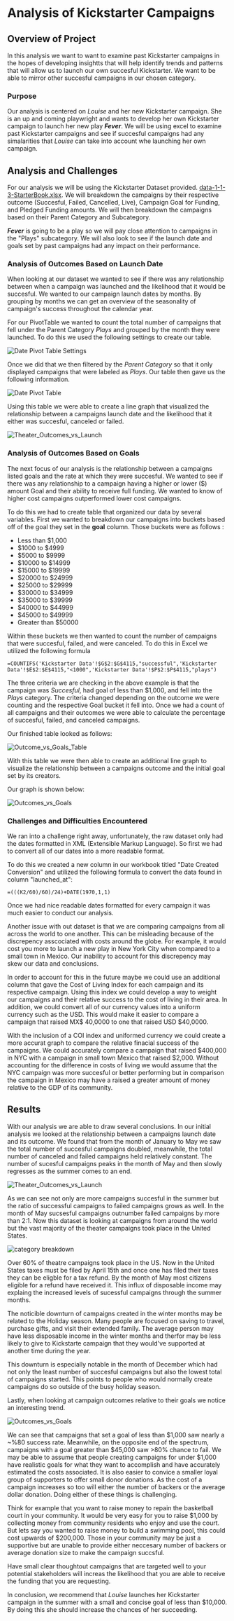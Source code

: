 # Analysis of Kickstarter Campaigns

## Overview of Project
In this analysis we want to want to examine past Kickstarter campaigns in the hopes of developing insightts that will help identify trends and patterns that will allow us to launch our own succesful Kickstarter. We want to be able to mirror other succesful campaigns in our chosen category.

### Purpose
Our analysis is centered on *Louise* and her new Kickstarter campaign. She is an up and coming playwright and wants to develop her own Kickstarter campaign to launch her new play ***Fever***.  We will be using excel to examine past Kickstarter campaigns and see if succesful campaigns had any simalarities that *Louise* can take into account whe launching her own campaign.
## Analysis and Challenges
For our analysis we will be using the Kickstarter Dataset provided. [data-1-1-3-StarterBook.xlsx](https://github.com/rulma/Kickstarter-Anlaysis/files/6412494/data-1-1-3-StarterBook.xlsx). We will breakdown the campaigns by their respective outcome (Succesful, Failed, Cancelled, Live), Campaign Goal for Funding, and Pledged Funding amounts. We will then breakdown the campaigns based on their Parent Category and Subcategory. 

***Fever*** is going to be a play so we will pay close attention to campaigns in the "Plays" subcategory. We will also look to see if the launch date and goals set by past campaigns had any impact on their performance.

### Analysis of Outcomes Based on Launch Date
When looking at our dataset we wanted to see if there was any relationship between when a campaign was launched and the likelihood that it would be succesful. We wanted to our campaign launch dates by months. By grouping by months we can get an overview of the seasonality of campaign's success throughout the calendar year.

For our PivotTable we wanted to count the total number of campaigns that fell under the Parent Category *Plays* and grouped by the month they were launched.
To do this we used the following settings to create our table.

![Date Pivot Table Settings](https://user-images.githubusercontent.com/82015631/116833176-43b30700-ab7d-11eb-92b8-260af7310bf3.PNG)

Once we did that we then filtered by the *Parent Category* so that it only displayed campaigns that were labeled as *Plays*. Our table then gave us the following information.

![Date Pivot Table](https://user-images.githubusercontent.com/82015631/116833195-62190280-ab7d-11eb-8c39-4c21eeadf260.PNG)

Using this table we were able to create a line graph that visualized the relationship between a campaigns launch date and the likelihood that it either was succesful, canceled or failed.

![Theater_Outcomes_vs_Launch](https://user-images.githubusercontent.com/82015631/116832802-e36f9580-ab7b-11eb-9296-ada7b3694ccf.PNG)



### Analysis of Outcomes Based on Goals
The next focus of our analysis is the relationship between a campaigns listed goals and the rate at which they were succesful. We wanted to see if there was any relationship to a campaign having a higher or lower ($) amount Goal and their ability to receive full funding. We wanted to know of higher cost campaigns outperformed lower cost campaigns.

To do this we had to create table that organized our data by several variables. First we wanted to breakdown our campaigns into buckets based off of the goal they set in the **goal** column. Those buckets were as follows : 
- Less than $1,000
- $1000 to $4999
- $5000 to $9999
- $10000 to $14999
- $15000 to $19999
- $20000 to $24999
- $25000 to $29999
- $30000 to $34999
- $35000 to $39999
- $40000 to $44999
- $45000 to $49999
- Greater than $50000

Within these buckets we then wanted to count the number of campaigns that were succesful, failed, and were canceled. To do this in Excel we utilized the following formula
```
=COUNTIFS('Kickstarter Data'!$G$2:$G$4115,"successful",'Kickstarter Data'!$E$2:$E$4115,"<1000",'Kickstarter Data'!$P$2:$P$4115,"plays")
```
The three criteria we are checking in the above example is that the campaign was *Succesful*, had goal of less than $1,000, and fell into the *Plays* category. The criteria changed depending on the outcome we were counting and the respective Goal bucket it fell into. Once we had a count of all campaigns and their outcomes we were able to calculate the percentage of succesful, failed, and canceled campaigns. 

Our finished table looked as follows: 

![Outcome_vs_Goals_Table](https://user-images.githubusercontent.com/82015631/116834235-b8d50b00-ab82-11eb-97a6-7ba56295fff3.PNG)

With this table we were then able to create an additional line graph to visualize the relationship between a campaigns outcome and the initial goal set by its creators.

Our graph is shown below:

![Outcomes_vs_Goals](https://user-images.githubusercontent.com/82015631/116832805-e9657680-ab7b-11eb-8a54-723ab7c83226.png)

### Challenges and Difficulties Encountered
We ran into a challenge right away, unfortunately, the raw dataset only had the dates formatted in XML (Extensible Markup Language). So first we had to convert all of our dates into a more readable format. 

To do this we created a new column in our workbook titled "Date Created Conversion" and utilized the following formula to convert the data found in column "launched_at":

```
=(((K2/60)/60)/24)+DATE(1970,1,1)
```

Once we had nice readable dates formatted for every campaign it was much easier to conduct our analysis.

Another issue with out dataset is that we are comparing campaigns from all across the world to one another. This can be misleading because of the discrepency asscociated with costs around the globe. For example, it would cost you more to launch a new play in New York City when compared to a small town in Mexico. Our inability to account for this discrepency may skew our data and conclusions.

In order to account for this in the future maybe we could use an additional column that gave the Cost of Living Index for each campaign and its respective campaign. Using this index we could develop a way to weight our campaigns and their relative success to the cost of living in their area. In addition, we could convert all of our currency values into a uniform currency such as the USD. This would make it easier to compare a campaign that raised MX$ 40,0000 to one that raised USD $40,0000.

With the inclusion of a COI index and uniformed currency we could create a more accurat graph to compare the relative finacial success of the campaigns. We could accurately compare a campaign that raised $400,000 in NYC with a campaign in small town Mexico that raised $2,000. Without accounting for the difference in costs of living we would assume that the NYC campaign was more succesful or better performing but in comparison the campaign in Mexico may have a raised a greater amount of money relative to the GDP of its community.

## Results

With our analysis we are able to draw several conclusions. In our initial analysis we looked at the relationship between a campaigns launch date and its outcome. We found that from the month of January to May we saw the total number of succesful campaigns doubled, meanwhile, the total number of canceled and failed campaigns held relatively constant. The number of sucesful campaigns peaks in the month of May and then slowly regresses as the summer comes to an end. 

![Theater_Outcomes_vs_Launch](https://user-images.githubusercontent.com/82015631/116834627-96dc8800-ab84-11eb-885d-c9d0d114655f.PNG)

As we can see not only are more campaigns succesful in the summer but the ratio of successful campaigns to failed campaigns grows as well. In the month of May sucsesful campaigns outnumber failed campaigns by more than 2:1. Now this dataset is looking at campaigns from around the world but the vast majority of the theater campaigns took place in the United States. 

![category breakdown](https://user-images.githubusercontent.com/82015631/116834829-7660fd80-ab85-11eb-97c5-85b21140a9bd.PNG)

Over 60% of theatre campaigns took place in the US. Now in the United States taxes must be filed by April 15th and once one has filed their taxes they can be eligble for a tax refund. By the month of May most citizens eligible for a refund have received it. This influx of disposable income may explaing the increased levels of sucessful campaigns through the summer months. 

The noticible downturn of campaigns created in the winter months may be related to the Holiday season. Many people are focused on saving to travel, purchase gifts, and visit their extended family. The average person may have less disposable income in the winter months and therfor may be less likely to give to Kickstarte campaign that they would've supported at another time during the year. 

This downturn is especially notable in the month of December which had not only the least number of succesful campaigns but also the lowest total of campaigns started. This points to people who would normally create campaigns do so outside of the busy holiday season. 

Lastly, when looking at campaign outcomes relative to their goals we notice an interesting trend. 

![Outcomes_vs_Goals](https://user-images.githubusercontent.com/82015631/116835047-64cc2580-ab86-11eb-8cf5-e5f0761a6c05.png)

We can see that campaigns that set a goal of less than $1,000 saw nearly a ~%80 success rate. Meanwhile, on the opposite end of the spectrum, campaigns with a goal greater than $45,000 saw >80% chance to fail. We may be able to assume that people creating campaigns for under $1,000 have realistic goals for what they want to accomplish and have accurately estimated the costs associated. It is also easier to convice a smaller loyal group of supporters to offer small donor donations. As the cost of a campaign increases so too will either the number of backers or the average dollar donation. Doing either of these things is challenging. 

Think for example that you want to raise money to repain the basketball court in your community. It would be very easy for you to raise $1,000 by collecting money from community residents who enjoy and use the court. But lets say you wanted to raise money to build a swimming pool, this could cost upwards of $200,000. Those in your community may be just a supportive but are unable to provide either neccesary number of backers or average donation size to make the campaign succsful. 

Have small clear thoughtout campaigns that are targeted well to your potential stakeholders will increas the likelihood that you are able to receive the funding that you are requesting. 

In conclusion, we recommend that *Louise* launches her Kickstarter campaign in the summer with a small and concise goal of less than $10,000. By doing this she should increase the chances of her succeeding.
